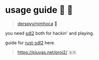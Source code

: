 # usage guide :snake: :crab:

> [derspyy/nimhoca](https://github.com/derspyy/nimhoca) :crown:

you need [sdl2](https://wiki.libsdl.org/SDL2/Installation) both for hackin' and playing.

guide for [rust-sdl2](https://github.com/Rust-SDL2/rust-sdl2) here.

> https://piuvas.net/proj2/ :brazil:
